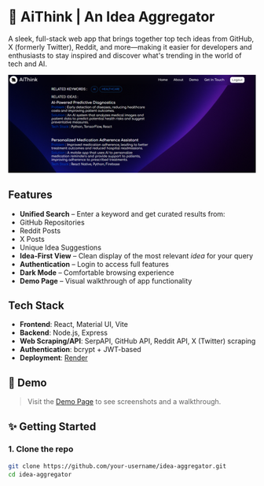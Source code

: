 # 🧠 AiThink | An Idea Aggregator

A sleek, full-stack web app that brings together top tech ideas from GitHub, X (formerly Twitter), Reddit, and more—making it easier for developers and enthusiasts to stay inspired and discover what's trending in the world of tech and AI.

![Screenshot](./client/public/demo3.PNG)

##  Features

-  **Unified Search** – Enter a keyword and get curated results from:
  - GitHub Repositories
  - Reddit Posts
  - X Posts
  - Unique Idea Suggestions
- **Idea-First View** – Clean display of the most relevant *idea* for your query
- **Authentication** – Login to access full features
- **Dark Mode** – Comfortable browsing experience
- **Demo Page** – Visual walkthrough of app functionality

## Tech Stack

- **Frontend**: React, Material UI, Vite
- **Backend**: Node.js, Express
- **Web Scraping/API**: SerpAPI, GitHub API, Reddit API, X (Twitter) scraping
- **Authentication**: bcrypt + JWT-based 
- **Deployment**: [Render](https://render.com) 

## 📸 Demo

> Visit the [Demo Page](https://your-site.com/demo) to see screenshots and a walkthrough.

## ✨ Getting Started

### 1. Clone the repo

```bash
git clone https://github.com/your-username/idea-aggregator.git
cd idea-aggregator
